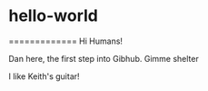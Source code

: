 # hello-world
=============
Hi Humans!

Dan here, the first step into Gibhub. Gimme shelter

I like Keith's guitar!
